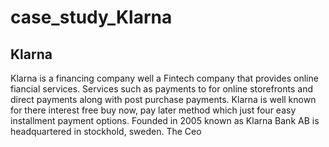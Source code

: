 # case_study_Klarna
## Klarna
Klarna is a financing company well a Fintech company that provides online fiancial services. Services such as payments to for online storefronts and direct payments along with post purchase payments. Klarna is well known for there interest free buy now, pay later method which just four easy installment payment options. Founded in 2005 known as Klarna Bank AB is headquartered in stockhold, sweden. The Ceo 
